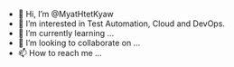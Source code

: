 - 👋 Hi, I’m @MyatHtetKyaw
- 👀 I’m interested in Test Automation, Cloud and DevOps.
- 🌱 I’m currently learning ...
- 💞️ I’m looking to collaborate on ...
- 📫 How to reach me ...

<!---
MyatHtetKyaw/MyatHtetKyaw is a ✨ special ✨ repository because its `README.md` (this file) appears on your GitHub profile.
You can click the Preview link to take a look at your changes.
--->
